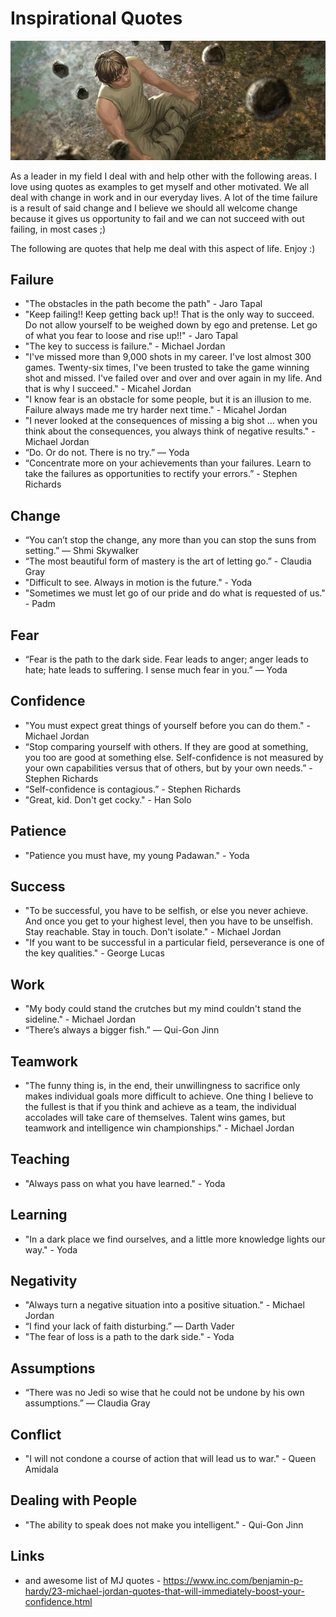 # Inspirational Quotes
![](quoteback.png)

As a leader in my field I deal with and help other with the following areas. I love using quotes as examples to get myself and other motivated.
We all deal with change in work and in our everyday lives. A lot of the time failure is a result of said change and I believe we should all welcome change because it gives us opportunity to fail and we can not succeed with out failing, in most cases ;)

The following are quotes that help me deal with this aspect of life. Enjoy :)

## Failure
- "The obstacles in the path become the path" - Jaro Tapal
- "Keep failing!! Keep getting back up!! That is the only way to succeed. Do not allow yourself to be weighed down by ego and pretense. Let go of what you fear to loose and rise up!!" - Jaro Tapal
- "The key to success is failure." - Michael Jordan
- "I've missed more than 9,000 shots in my career. I've lost almost 300 games. Twenty-six times, I've been trusted to take the game winning shot and missed. I've failed over and over and over again in my life. And that is why I succeed." - Micahel Jordan
- "I know fear is an obstacle for some people, but it is an illusion to me. Failure always made me try harder next time." - Micahel Jordan
-  "I never looked at the consequences of missing a big shot ... when you think about the consequences, you always think of negative results." - Michael Jordan
- “Do. Or do not. There is no try.” — Yoda
- “Concentrate more on your achievements than your failures. Learn to take the failures as opportunities to rectify your errors.” - Stephen Richards

## Change
- “You can’t stop the change, any more than you can stop the suns from setting.” — Shmi Skywalker
- “The most beautiful form of mastery is the art of letting go.” - Claudia Gray
- "Difficult to see. Always in motion is the future." - Yoda
-  "Sometimes we must let go of our pride and do what is requested of us." - Padm

## Fear
- “Fear is the path to the dark side. Fear leads to anger; anger leads to hate; hate leads to suffering. I sense much fear in you.” — Yoda

## Confidence
- "You must expect great things of yourself before you can do them." - Michael Jordan
- “Stop comparing yourself with others. If they are good at something, you too are good at something else. Self-confidence is not measured by your own capabilities versus that of others, but by your own needs.” - Stephen Richards
- “Self-confidence is contagious.” - Stephen Richards
- "Great, kid. Don't get cocky." - Han Solo

## Patience
- "Patience you must have, my young Padawan." - Yoda

## Success
- "To be successful, you have to be selfish, or else you never achieve. And once you get to your highest level, then you have to be unselfish. Stay reachable. Stay in touch. Don't isolate." - Michael Jordan
- "If you want to be successful in a particular field, perseverance is one of the key qualities." - George Lucas

## Work
- "My body could stand the crutches but my mind couldn't stand the sideline." - Michael Jordan
- “There’s always a bigger fish.” — Qui-Gon Jinn

## Teamwork
- "The funny thing is, in the end, their unwillingness to sacrifice only makes individual goals more difficult to achieve. One thing I believe to the fullest is that if you think and achieve as a team, the individual accolades will take care of themselves. Talent wins games, but teamwork and intelligence win championships." - Michael Jordan

## Teaching
- "Always pass on what you have learned." - Yoda

## Learning
- "In a dark place we find ourselves, and a little more knowledge lights our way." - Yoda

## Negativity 
- "Always turn a negative situation into a positive situation." - Michael Jordan
- “I find your lack of faith disturbing.” — Darth Vader
- "The fear of loss is a path to the dark side." - Yoda

## Assumptions
- “There was no Jedi so wise that he could not be undone by his own assumptions.” ― Claudia Gray

## Conflict
- "I will not condone a course of action that will lead us to war." - Queen Amidala

## Dealing with People
- "The ability to speak does not make you intelligent." - Qui-Gon Jinn

## Links
- and awesome list of MJ quotes - https://www.inc.com/benjamin-p-hardy/23-michael-jordan-quotes-that-will-immediately-boost-your-confidence.html
